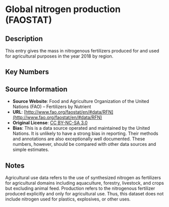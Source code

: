
# Global nitrogen production (FAOSTAT)

## Description
This entry gives the mass in nitrogenous fertilizers produced for and used for agricultural purposes in the year 2018 by region.

## Key Numbers

## Source Information
* **Source Website**:  Food and Agriculture Organization of the United Nations (FAO) – Fertilizers by Nutrient
* **URL**: [http://www.fao.org/faostat/en/#data/RFN](http://www.fao.org/faostat/en/#data/RFN)
* **Original License**: [CC BY-NC-SA 3.0](https://creativecommons.org/licenses/by-nc-sa/3.0/)
* **Bias**: This is a data source operated and maintained by the United Nations.
  It is unlikely to have a strong bias in reporting. Their methods and
  annotations are also exceptionally well documented. These numbers, however,
  should be compared with other data sources and simple estimates.

## Notes
Agricultural use data refers to the use of synthesized nitrogen as fertilizers for agricultural domains including aquaculture, forestry, livestock, and crops but excluding animal feed. Production refers to the nitrogenous fertilizer produced explicitly and only for agricultural use. Thus, this dataset does not include nitrogen used for plastics, explosives, or other uses.
